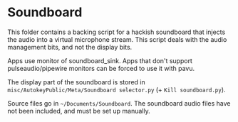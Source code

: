 # Soundboard

This folder contains a backing script for a hackish soundboard that injects the audio into a virtual microphone stream. This script deals with the audio management bits, and not the display bits.

Apps use monitor of soundboard_sink. Apps that don't support pulseaudio/pipewire monitors can be forced to use it with pavu.

The display part of the soundboard is stored in `misc/AutokeyPublic/Meta/Soundboard selector.py` (+ `Kill soundboard.py`).

Source files go in `~/Documents/Soundboard`. The soundboard audio files have not been included, and must be set up manually.
